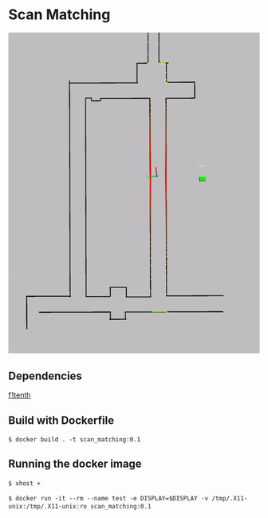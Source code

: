# Scan Matching
![](https://github.com/Nagarakshith1/scan_matching/blob/main/gif/scan_matching.gif)

## Dependencies
[f1tenth](https://github.com/f1tenth/f1tenth_simulator)

## Build with Dockerfile
```
$ docker build . -t scan_matching:0.1
```
## Running the docker image
```
$ xhost +
```
```
$ docker run -it --rm --name test -e DISPLAY=$DISPLAY -v /tmp/.X11-unix:/tmp/.X11-unix:ro scan_matching:0.1
```
